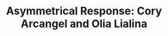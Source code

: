 ---
ee_id_show: '4419'
title: 'Asymmetrical Response: Cory Arcangel and Olia Lialina'
url: asymmetrical-response
live_url:
year: '2016'
venue: Western Front
state_country: Vancouver
pitch: "​First in the x3 shows w/ Olia Lialina."
ps:
imgs: western-front-vancouver-2016-09-install-03-database-MHC.jpg,western-front-vancouver-2016-09-install-22-database-MHC.jpg,western-front-vancouver-2016-09-install-33-database-MHC.jpg,western-front-vancouver-2016-09-install-08-database-MHC.jpg,western-front-vancouver-2016-09-install-04-database-MHC.jpg,western-front-vancouver-2016-09-install-34-database-MHC.jpg,western-front-vancouver-2016-09-install-09-database-MHC.jpg,western-front-vancouver-2016-09-install-30-database-MHC.jpg,western-front-vancouver-2016-09-install-13-database-MHC.jpg,western-front-vancouver-2016-09-install-02-database-MHC.jpg,western-front-vancouver-2016-09-install-07-database-MHC.jpg,western-front-vancouver-2016-09-install-01-database-MHC.jpg,western-front-vancouver-2016-09-install-14-database-MHC.jpg,western-front-vancouver-2016-09-install-31-database-MHC.jpg,western-front-vancouver-2016-09-install-12-database-MHC.jpg,western-front-vancouver-2016-09-install-05-database-MHC.jpg,western-front-vancouver-2016-09-install-06-database-MHC.jpg,western-front-vancouver-2016-09-install-15-database-MHC.jpg,western-front-vancouver-2016-09-install-32-database-MHC.jpg,western-front-vancouver-2016-09-install-19-database-MHC.jpg,western-front-vancouver-2016-09-install-20-database-MHC.jpg,western-front-vancouver-2016-09-install-21-database-MHC.jpg
things: "[2217] [2011-156-audmcrs-installation] 2011-156 The AUDMCRS Underground Dance
  Music Collection of Recorded Sound,[4119] [2013-193-seinfeld-dvd-lakes] 2013-193
  Seinfeld DVD / Lakes,[4175] [2014-097-hillary-lakes] 2014 097 Hillary / Lakes,[4271]
  [2015-021-frozen] 2015-021 Frozen,[4297] [2015-159-fuck-negativity-sweatpants-srf-027]
  2015-159 Fuck Negativity Sweatpants (SRF-027),[4305] [2015-164-fuck-negativity-slides-srf-032]
  2015-164 Fuck Negativity Slides (SRF-032),[4347] [2016-035-dawgs-lakes] 2016-035
  Dawgs / Lakes,[4366] [2016-077-fuck-negativity-white-sweatpants] 2016-077 Fuck Negativity
  Sweatpants,[4416] [2017-020-asymmetrical-response] 2017-020 Asymmetrical Response"
status:
layout: shows
---